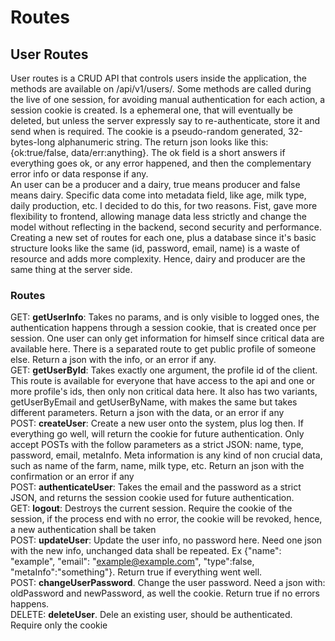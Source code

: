 # Routes

## User Routes

User routes is a CRUD API that controls users inside the application, the methods are available on /api/v1/users/. Some methods are called during the live of one session, for avoiding manual authentication for each action, a session cookie is created. Is a ephemeral one, that will eventually be deleted, but unless the server expressly say to re-authenticate, store it and send when is required. The cookie is a pseudo-random generated, 32-bytes-long alphanumeric string. The return json looks like this: {ok:true/false, data/err:anything}. The ok field is a short answers if everything goes ok, or any error happened, and then the complementary error info or data response if any.  
An user can be a producer and a dairy, true means producer and false means dairy. Specific data come into metadata field, like age, milk type, daily production, etc. I decided to do this, for two reasons. Fist, gave more flexibility to frontend, allowing manage data less strictly and change the model without reflecting in the backend, second security and performance. Creating a new set of routes for each one, plus a database since it's basic structure looks like the same (id, password, email, name) is a waste of resource and adds more complexity. Hence, dairy and producer are the same thing at the server side.  

### Routes
GET: <b>getUserInfo</b>: Takes no params, and is only visible to logged ones, the authentication happens through a session cookie, that is created once per session. One user can only get information for himself since critical data are available here. There is a separated route to get public profile of someone else. Return a json with the info, or an error if any.  
GET: <b>getUserById</b>: Takes exactly one argument, the profile id of the client. This route is available for everyone that have access to the api and one or more profile's ids, then only non critical data here. It also has two variants, getUserByEmail and getUserByName, with makes the same but takes different parameters. Return a json with the data, or an error if any   
POST: <b>createUser</b>: Create a new user onto the system, plus log then. If everything go well, will return the cookie for future authentication. Only accept POSTs with the follow parameters as a strict JSON: name, type, password, email, metaInfo. Meta information is any kind of non crucial data, such as name of the farm, name, milk type, etc. Return an json with the confirmation or an error if any  
POST: <b>authenticateUser</b>: Takes the email and the password as a strict JSON, and returns the session cookie used for future authentication.  
GET: <b>logout</b>: Destroys the current session. Require the cookie of the session, if the process end with no
error, the cookie will be revoked, hence, a new authentication shall be taken  
POST: <b>updateUser</b>: Update the user info, no password here. Need one json with the new info, unchanged data shall be repeated. Ex {"name": "example", "email": "example@example.com", "type":false, "metaInfo":"something"}. Return true if everything went well.  
POST: <b>changeUserPassword</b>. Change the user password. Need a json with: oldPassword and newPassword, as well the cookie. Return true if no errors happens.  
DELETE: <b>deleteUser</b>. Dele an existing user, should be authenticated. Require only the cookie  
